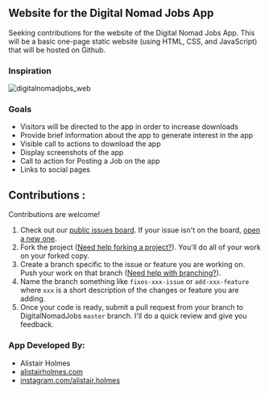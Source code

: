 ## Website for the Digital Nomad Jobs App

Seeking contributions for the website of the Digital Nomad Jobs App. This will be a basic one-page static website (using HTML, CSS, and JavaScript) that will be hosted on Github.

### Inspiration
![digitalnomadjobs_web](https://user-images.githubusercontent.com/22801227/46948173-6479e680-d07d-11e8-9349-9a2d80d5467b.png)

### Goals

* Visitors will be directed to the app in order to increase downloads
* Provide brief information about the app to generate interest in the app
* Visible call to actions to download the app
* Display screenshots of the app 
* Call to action for Posting a Job on the app
* Links to social pages

## Contributions :

Contributions are welcome!

1. Check out our [public issues board][0]. If your issue isn't on the board, [open a new one][1].
2. Fork the project ([Need help forking a project?][3]). You'll do all of your work on your forked copy.
3. Create a branch specific to the issue or feature you are working on. Push your work on that branch ([Need help with branching?][4]).
4. Name the branch something like `fixes-xxx-issue` or `add-xxx-feature` where `xxx` is a short description of the changes or feature you are adding.
5. Once your code is ready, submit a pull request from your branch to DigitalNomadJobs `master` branch. I'll do a quick review and give you feedback.

### App Developed By:

* Alistair Holmes 
 * [alistairholmes.com](http://www.alistairholmes.com)
 * [instagram.com/alistair.holmes](https://www.instagram.com/alistair.holmes/)
 
[0]: https://github.com/DigitalNomadJobs/digitalnomadjobs.github.io/issues
[1]: https://github.com/DigitalNomadJobs/digitalnomadjobs.github.io/issues/new
[3]: https://help.github.com/articles/fork-a-repo/
[4]: https://github.com/Kunena/Kunena-Forum/wiki/Create-a-new-branch-with-git-and-manage-branches
